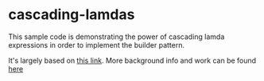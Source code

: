 # cascading-lamdas

This sample code is demonstrating the power of cascading lamda expressions in order to implement the builder pattern.

It's largely based on [this link](https://javatechnicalwealth.com/blog/2018/04/16/cascading-lambdas-and-builder-pattern-in-java-when-1-1-3-but-not-4/). More background info and work can be found [here](https://www.ibm.com/developerworks/java/library/j-java8idioms9/index.html)
